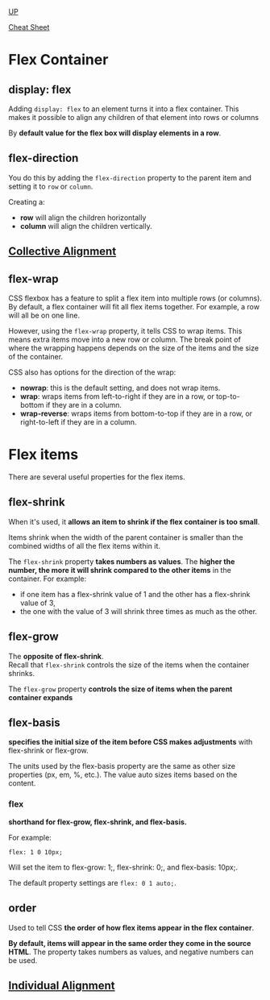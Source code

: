 [UP](../index.md)

[Cheat Sheet](./flexcc.md)

# Flex Container

## display: flex
Adding `display: flex` to an element turns it into a flex container. This makes it possible to align any children of that element into rows or columns

By **default value for the flex box will display elements in a row**.

## flex-direction
You do this by adding the `flex-direction` property to the parent item and setting it to `row` or `column`.  

Creating a:
- **row** will align the children horizontally
- **column** will align the children vertically.

## [Collective Alignment](./coll-align.md)

## flex-wrap
CSS flexbox has a feature to split a flex item into multiple rows (or columns). By default, a flex container will fit all flex items together. For example, a row will all be on one line.  

However, using the `flex-wrap` property, it tells CSS to wrap items. This means extra items move into a new row or column. The break point of where the wrapping happens depends on the size of the items and the size of the container.  

CSS also has options for the direction of the wrap:
- **nowrap**: this is the default setting, and does not wrap items.
- **wrap**: wraps items from left-to-right if they are in a row, or top-to-bottom if they are in a column.
- **wrap-reverse**: wraps items from bottom-to-top if they are in a row, or right-to-left if they are in a column.

# Flex items
There are several useful properties for the flex items.

## flex-shrink
When it's used, it **allows an item to shrink if the flex container is too small**.  

Items shrink when the width of the parent container is smaller than the combined widths of all the flex items within it.  

The `flex-shrink` property **takes numbers as values**. The **higher the number, the more it will shrink compared to the other items** in the container. For example: 

- if one item has a flex-shrink value of 1 and the other has a flex-shrink value of 3, 
- the one with the value of 3 will shrink three times as much as the other.

## flex-grow
The **opposite of flex-shrink**.  
Recall that `flex-shrink` controls the size of the items when the container shrinks.  

The `flex-grow` property **controls the size of items when the parent container expands**

## flex-basis
**specifies the initial size of the item before CSS makes adjustments** with flex-shrink or flex-grow.  

The units used by the flex-basis property are the same as other size properties (px, em, %, etc.). The value auto sizes items based on the content.

### flex 
**shorthand for flex-grow, flex-shrink, and flex-basis.**

For example:  

	flex: 1 0 10px; 

Will set the item to flex-grow: 1;, flex-shrink: 0;, and flex-basis: 10px;.  

The default property settings are `flex: 0 1 auto;`.

## order
Used to tell CSS **the order of how flex items appear in the flex container**.  

**By default, items will appear in the same order they come in the source HTML**. The property takes numbers as values, and negative numbers can be used.

## [Individual Alignment](./ind-align.md)
